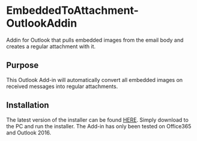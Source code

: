 # EmbeddedToAttachment-OutlookAddin
Addin for Outlook that pulls embedded images from the email body and creates a regular attachment with it.

## Purpose

This Outlook Add-in will automatically convert all embedded images on received messages into regular attachments.

## Installation

The latest version of the installer can be found [HERE](https://github.com/Night-Owl-Software/EmbeddedToAttachment-OutlookAddin/releases/tag/1.0.6).  Simply download to the PC and run the installer. The Add-in has only been tested on Office365 and Outlook 2016.
